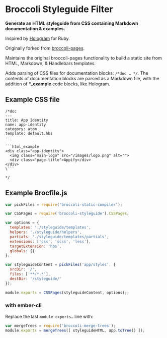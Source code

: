 # Broccoli Styleguide Filter

**Generate an HTML styleguide from CSS containing Markdown documentation &
examples.**

Inspired by [Hologram](https://github.com/trulia/hologram) for Ruby.

Originally forked from [broccoli-pages](https://github.com/quandl/broccoli-pages).

Maintains the original broccoli-pages functionality to build a static site from
HTML, Markdown, & Handlebars templates.

Adds parsing of CSS files for documentation blocks: `/*doc … */`. The contents
of documentation blocks are parsed as a Markdown file, with the addition of
**\*_example** code blocks, like Hologram.

## Example CSS file
```
/*doc
---
title: App Identity
name: app-identity
category: atom
template: default.hbs
---

```html_example
<div class="app-identity">
  <img class="main-logo" src="/images/logo.png" alt="">
  <div class="page-title">Appify</div>
</div>
\```

*/
```

## Example Brocfile.js

```javascript
var pickFiles = require('broccoli-static-compiler');

var CSSPages = require('broccoli-styleguide').CSSPages;

var options = {
  templates: './styleguide/templates',
  helpers: './styleguide/helpers',
  partials: './styleguide/templates/partials',
  extensions: ['css', 'scss', 'less'],
  targetExtension: 'hbs',
  globals: {}
};

var styleguideContent = pickFiles('app/styles', {
  srcDir: '/',
  files: ['**/*.*'],
  destDir: '/styleguide/'
});

module.exports = CSSPages(styleguideContent, options);;
```

### with ember-cli

Replace the last `module exports…` line with:

```javascript
var mergeTrees = require('broccoli-merge-trees');
module.exports = mergeTrees([ styleguideHTML, app.toTree() ]);
```
